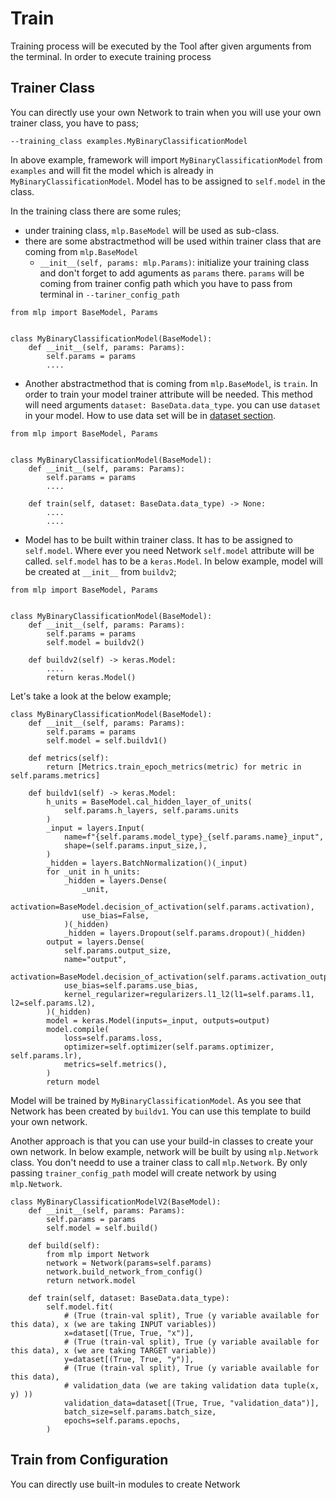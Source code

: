 # Train

Training process will be executed by the Tool after given arguments from the terminal.
In order to execute training process

## Trainer Class

You can directly use your own Network to train
when you will use your own trainer class, you have to pass;
```
--training_class examples.MyBinaryClassificationModel
```

In above example, framework will import `MyBinaryClassificationModel` from `examples`
and will fit the model which is already in `MyBinaryClassificationModel`. Model has to be assigned to `self.model` in the class.

In the training class there are some rules;

- under training class, `mlp.BaseModel` will be used as sub-class.
- there are some abstractmethod will be used within trainer class that are coming from `mlp.BaseModel`
  - `__init__(self, params: mlp.Params)`: initialize your training class and don't forget to add aguments as `params` there.
`params` will be coming from trainer config path which you have to pass from terminal in `--tariner_config_path`

```
from mlp import BaseModel, Params


class MyBinaryClassificationModel(BaseModel):
    def __init__(self, params: Params):
        self.params = params
        ....
```
- Another abstractmethod that is coming from `mlp.BaseModel`, is `train`. In order to train your model trainer attribute will be needed.
This method will need arguments `dataset: BaseData.data_type`. you can use `dataset` in your model. 
How to use data set will be in [dataset section](./data_access.md).

```
from mlp import BaseModel, Params


class MyBinaryClassificationModel(BaseModel):
    def __init__(self, params: Params):
        self.params = params
        ....
        
    def train(self, dataset: BaseData.data_type) -> None:
        ....
        ....
```
- Model has to be built within trainer class. It has to be assigned to `self.model`. Where ever you need Network
`self.model` attribute will be called. `self.model` has to be a `keras.Model`.
In below example, model will be created at `__init__` from `buildv2`;

```
from mlp import BaseModel, Params


class MyBinaryClassificationModel(BaseModel):
    def __init__(self, params: Params):
        self.params = params
        self.model = buildv2()
        
    def buildv2(self) -> keras.Model:
        ....
        return keras.Model()
```

Let's take a look at the below example;

```
class MyBinaryClassificationModel(BaseModel):
    def __init__(self, params: Params):
        self.params = params
        self.model = self.buildv1()

    def metrics(self):
        return [Metrics.train_epoch_metrics(metric) for metric in self.params.metrics]

    def buildv1(self) -> keras.Model:
        h_units = BaseModel.cal_hidden_layer_of_units(
            self.params.h_layers, self.params.units
        )
        _input = layers.Input(
            name=f"{self.params.model_type}_{self.params.name}_input",
            shape=(self.params.input_size,),
        )
        _hidden = layers.BatchNormalization()(_input)
        for _unit in h_units:
            _hidden = layers.Dense(
                _unit,
                activation=BaseModel.decision_of_activation(self.params.activation),
                use_bias=False,
            )(_hidden)
            _hidden = layers.Dropout(self.params.dropout)(_hidden)
        output = layers.Dense(
            self.params.output_size,
            name="output",
            activation=BaseModel.decision_of_activation(self.params.activation_output),
            use_bias=self.params.use_bias,
            kernel_regularizer=regularizers.l1_l2(l1=self.params.l1, l2=self.params.l2),
        )(_hidden)
        model = keras.Model(inputs=_input, outputs=output)
        model.compile(
            loss=self.params.loss,
            optimizer=self.optimizer(self.params.optimizer, self.params.lr),
            metrics=self.metrics(),
        )
        return model
```

Model will be trained by `MyBinaryClassificationModel`. As you see that Network has been created by `buildv1`.
You can use this template to build your own network.

Another approach is that you can use your build-in classes to create your own network. In below example,
network will be built by using `mlp.Network` class. You don't needd to use a trainer class to call `mlp.Network`. 
By only passing `trainer_config_path` model will create network by using `mlp.Network`.


```
class MyBinaryClassificationModelV2(BaseModel):
    def __init__(self, params: Params):
        self.params = params
        self.model = self.build()

    def build(self):
        from mlp import Network
        network = Network(params=self.params)
        network.build_network_from_config()
        return network.model

    def train(self, dataset: BaseData.data_type):
        self.model.fit(
            # (True (train-val split), True (y variable available for this data), x (we are taking INPUT variables))
            x=dataset[(True, True, "x")],
            # (True (train-val split), True (y variable available for this data), x (we are taking TARGET variable))
            y=dataset[(True, True, "y")],
            # (True (train-val split), True (y variable available for this data),
            # validation_data (we are taking validation data tuple(x, y) ))
            validation_data=dataset[(True, True, "validation_data")],
            batch_size=self.params.batch_size,
            epochs=self.params.epochs,
        )

```


## Train from Configuration

You can directly use built-in modules to create Network


